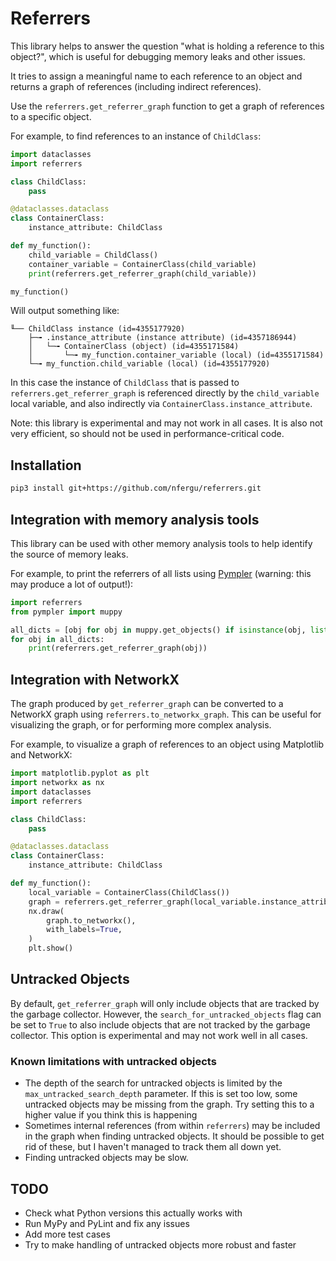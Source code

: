 # Referrers

This library helps to answer the question "what is holding a reference to this object?",
which is useful for debugging memory leaks and other issues.

It tries to assign a meaningful name to each reference to an object and returns a graph
of references (including indirect references).

Use the `referrers.get_referrer_graph` function to get a graph of references to a
specific object.

For example, to find references to an instance of `ChildClass`:

```python
import dataclasses
import referrers

class ChildClass:
    pass

@dataclasses.dataclass
class ContainerClass:
    instance_attribute: ChildClass

def my_function():
    child_variable = ChildClass()
    container_variable = ContainerClass(child_variable)
    print(referrers.get_referrer_graph(child_variable))

my_function()
```

Will output something like:

```plaintext
╙── ChildClass instance (id=4355177920)
    ├─╼ .instance_attribute (instance attribute) (id=4357186944)
    │   └─╼ ContainerClass (object) (id=4355171584)
    │       └─╼ my_function.container_variable (local) (id=4355171584)
    └─╼ my_function.child_variable (local) (id=4355177920)
```

In this case the instance of `ChildClass` that is passed to `referrers.get_referrer_graph`
is referenced directly by the `child_variable` local variable, and also indirectly
via `ContainerClass.instance_attribute`.

Note: this library is experimental and may not work in all cases. It is also not very
efficient, so should not be used in performance-critical code.

## Installation

```bash
pip3 install git+https://github.com/nfergu/referrers.git
```

## Integration with memory analysis tools

This library can be used with other memory analysis tools to help identify the source
of memory leaks.

For example, to print the referrers of all lists using
[Pympler](https://pympler.readthedocs.io/en/latest/) (warning: this may produce a lot of output!):

```python
import referrers
from pympler import muppy

all_dicts = [obj for obj in muppy.get_objects() if isinstance(obj, list)]
for obj in all_dicts:
    print(referrers.get_referrer_graph(obj))
```

## Integration with NetworkX

The graph produced by `get_referrer_graph` can be converted to a NetworkX graph using
`referrers.to_networkx_graph`. This can be useful for visualizing the graph, or for
performing more complex analysis.

For example, to visualize a graph of references to an object using Matplotlib and NetworkX:

```python
import matplotlib.pyplot as plt
import networkx as nx
import dataclasses
import referrers

class ChildClass:
    pass

@dataclasses.dataclass
class ContainerClass:
    instance_attribute: ChildClass

def my_function():
    local_variable = ContainerClass(ChildClass())
    graph = referrers.get_referrer_graph(local_variable.instance_attribute)
    nx.draw(
        graph.to_networkx(),
        with_labels=True,
    )
    plt.show()
```

## Untracked Objects

By default, `get_referrer_graph` will only include objects that are tracked by the garbage
collector. However, the `search_for_untracked_objects` flag can be set to `True` to also
include objects that are not tracked by the garbage collector. This option is experimental
and may not work well in all cases.

### Known limitations with untracked objects

* The depth of the search for untracked objects is limited by the `max_untracked_search_depth`
  parameter. If this is set too low, some untracked objects may be missing from the graph.
  Try setting this to a higher value if you think this is happening
* Sometimes internal references (from within `referrers`) may be included in the graph when
  finding untracked objects. It should be possible to get rid of these, but I haven't
  managed to track them all down yet.
* Finding untracked objects may be slow.

## TODO

* Check what Python versions this actually works with
* Run MyPy and PyLint and fix any issues
* Add more test cases
* Try to make handling of untracked objects more robust and faster
